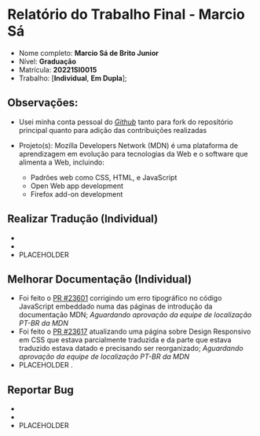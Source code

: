 # Relatório do Trabalho Final - Marcio Sá

* Nome completo: **Marcio Sá de Brito Junior**
* Nível: **Graduação**
* Matrícula: **20221SI0015**
* Trabalho: [**Individual**, **Em Dupla**];

## Observações:

*  Usei minha conta pessoal do _[Github](https://github.com/AlexandrinoMaranhao)_ tanto para fork do reposítório principal quanto para adição das contribuições realizadas
*  Projeto(s): Mozilla Developers Network (MDN) é uma plataforma de aprendizagem em evolução para tecnologias da Web e o software que alimenta a Web, incluindo:

   * Padrões web como CSS, HTML, e JavaScript
   * Open Web app development
   * Firefox add-on development


## Realizar Tradução (Individual)

* <!-- Foi feito o [pull request](https://github.com/okkur/syna/pull/573) para a tradução PT-BR do tema Syna. -->
* <!-- Foi feito o [pull request](https://github.com/budparr/gohugo-theme-ananke/pull/179) para a tradução PT-BR do tema Ananke.-->
* PLACEHOLDER

## Melhorar Documentação (Individual)

* Foi feito o [PR #23601](https://github.com/mdn/translated-content/pull/23601) corrigindo um erro tipográfico no código JavaScript embeddado numa das páginas de introdução da documentação MDN; *Aguardando aprovação da equipe de localização PT-BR da MDN*
* Foi feito o [PR #23617](https://github.com/mdn/translated-content/pull/23617) atualizando uma página sobre Design Responsivo em CSS que estava parcialmente traduzida e da parte que estava traduzido estava datado e precisando ser reorganizado; *Aguardando aprovação da equipe de localização PT-BR da MDN*
* PLACEHOLDER .

## Reportar Bug 

* <!-- Foi aberta uma [issue](https://github.com/mauricioaniche/ck/issues/19) para reportar um bug no ao executar a ferramenta CK.-->
* <!-- Foi aberta uma [issue](https://github.com/JabRef/jabref/issues/5100) para reportar um bug na ferramenta JabRef ao editar uma referência. -->
* PLACEHOLDER
